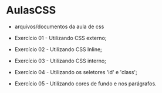 # AulasCSS
 * arquivos/documentos da aula de css

* Exercício 01 - Utilizando CSS externo;

* Exercício 02 - Utilizando CSS Inline;

* Exercício 03 - Utilizando CSS interno;

* Exercício 04 - Utilizando os seletores 'id' e 'class';

* Exercício 05 - Utilizando cores de fundo e nos parágrafos.
